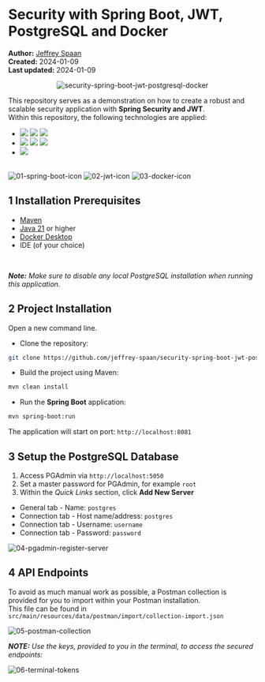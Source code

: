 # Security with Spring Boot, JWT, PostgreSQL and Docker

<b>Author:</b> <a href="https://github.com/jeffrey-spaan" target="_blank">Jeffrey Spaan</a><br>
<b>Created:</b> 2024-01-09<br>
<b>Last updated:</b> 2024-01-09

<div style="text-align: center;">

![security-spring-boot-jwt-postgresql-docker](https://github.com/jeffrey-spaan/security-spring-boot-jwt-postgresql-docker/blob/main/images/security-spring-boot-jwt-postgresql-docker.png#center)

</div>

This repository serves as a demonstration on how to create a robust and scalable security application with <b>Spring Security and JWT</b>.<br>
Within this repository, the following technologies are applied:
- [![](https://img.shields.io/badge/Spring%20Boot-8A2BE2)]() [![](https://img.shields.io/badge/release-Dec%2021,%202023-blue)]() [![](https://img.shields.io/badge/version-3.2.1-blue)]()
- [![](https://img.shields.io/badge/JWT-8A2BE2)]() [![](https://img.shields.io/badge/release-Oct%2015,%202023-blue)]() [![](https://img.shields.io/badge/version-0.12.3-blue)]()
- [![](https://img.shields.io/badge/Docker-8A2BE2)]()
<br><br>

![01-spring-boot-icon](https://github.com/jeffrey-spaan/security-spring-boot-jwt-postgresql-docker/blob/main/images/01-spring-boot-icon.png)  ![02-jwt-icon](https://github.com/jeffrey-spaan/security-spring-boot-jwt-postgresql-docker/blob/main/images/02-jwt-icon.png)  ![03-docker-icon](https://github.com/jeffrey-spaan/security-spring-boot-jwt-postgresql-docker/blob/main/images/03-docker-icon.png)

## 1 Installation Prerequisites

- <a href="https://maven.apache.org/download.cgi" target="_blank">Maven</a>
- <a href="https://adoptium.net" target="_blank">Java 21</a> or higher
- <a href="https://www.docker.com/products/docker-desktop/" target="_blank">Docker Desktop</a>
- IDE (of your choice)
<br>

_**Note:** Make sure to disable any local PostgreSQL installation when running this application._

## 2 Project Installation

Open a new command line.

- Clone the repository:

```bash
git clone https://github.com/jeffrey-spaan/security-spring-boot-jwt-postgresql-docker.git
```

- Build the project using Maven:

```bash
mvn clean install
```

- Run the <strong>Spring Boot</strong> application:

```bash
mvn spring-boot:run
```

The application will start on port: ```http://localhost:8081```

## 3 Setup the PostgreSQL Database

1. Access PGAdmin via ```http://localhost:5050```
2. Set a master password for PGAdmin, for example ```root```
3. Within the _Quick Links_ section, click **Add New Server**

- General tab - Name: ```postgres```
- Connection tab - Host name/address: ```postgres```
- Connection tab - Username: ```username```
- Connection tab - Password: ```password```

![04-pgadmin-register-server](https://github.com/jeffrey-spaan/security-spring-boot-jwt-postgresql-docker/blob/main/images/04-pgadmin-register-server.png)

## 4 API Endpoints

To avoid as much manual work as possible, a Postman collection is provided for you to import within your Postman installation.<br>
This file can be found in ```src/main/resources/data/postman/import/collection-import.json```

![05-postman-collection](https://github.com/jeffrey-spaan/security-spring-boot-jwt-postgresql-docker/blob/main/images/05-postman-collection.jpg)


<i>**NOTE:** Use the keys, provided to you in the terminal, to access the secured endpoints:</i>

![06-terminal-tokens](https://github.com/jeffrey-spaan/security-spring-boot-jwt-postgresql-docker/blob/main/images/06-terminal-tokens.jpg)
